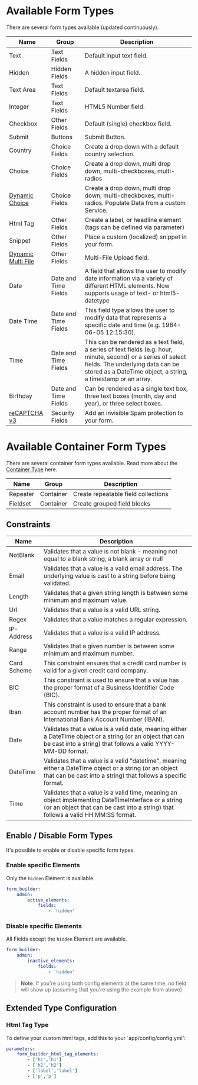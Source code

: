 # Available Form Types

There are several form types available (updated continuously).

| Name | Group | Description |
|------|-------|-------------|
| Text | Text Fields | Default input text field. |
| Hidden | Hidden Fields | A hidden input field. |
| Text Area | Text Fields | Default textarea field. |
| Integer | Text Fields | HTML5 Number field. |
| Checkbox | Other Fields | Default (single) checkbox field. |
| Submit | Buttons | Submit Button. |
| Country | Choice Fields| Create a drop down with a default country selection. |
| Choice | Choice Fields | Create a drop down, multi drop down, multi-checkboxes, multi-radios |
| [Dynamic Choice](82_DynamicChoice.md) | Choice Fields | Create a drop down, multi drop down, multi-checkboxes, multi-radios. Populate Data from a custom Service.|
| Html Tag | Other Fields | Create a label, or headline element (tags can be defined via parameter) |
| Snippet | Other Fields | Place a custom (localized) snippet in your form. |
| [Dynamic Multi File](80_FileUpload.md) | Other Fields | Multi-File Upload field. |
| Date | Date and Time Fields | A field that allows the user to modify date information via a variety of different HTML elements. Now supports usage of text- or html5-datetype |
| Date Time | Date and Time Fields | This field type allows the user to modify data that represents a specific date and time (e.g. 1984-06-05 12:15:30). |
| Time | Date and Time Fields | This can be rendered as a text field, a series of text fields (e.g. hour, minute, second) or a series of select fields. The underlying data can be stored as a DateTime object, a string, a timestamp or an array. |
| Birthday | Date and Time Fields | Can be rendered as a single text box, three text boxes (month, day and year), or three select boxes. |
| [reCAPTCHA v3](03_SpamProtection.md) | Security Fields | Add an invisible Spam protection to your form.  |

# Available Container Form Types

There are several container form types available.
Read more about the [Container Type](83_ContainerType.md) here.

| Name | Group | Description |
|------|-------|-------------|
| Repeater | Container | Create repeatable field collections |
| Fieldset | Container | Create grouped field blocks |

## Constraints

| Name | Description |
|------|-------|
| NotBlank | Validates that a value is not blank - meaning not equal to a blank string, a blank array or null |
| Email | Validates that a value is a valid email address. The underlying value is cast to a string before being validated. |
| Length | Validates that a given string length is between some minimum and maximum value. |
| Url | Validates that a value is a valid URL string. |
| Regex | Validates that a value matches a regular expression. |
| IP-Address | Validates that a value is a valid IP address.  |
| Range | Validates that a given number is between some minimum and maximum number. |
| Card Scheme | This constraint ensures that a credit card number is valid for a given credit card company. |
| BIC| This constraint is used to ensure that a value has the proper format of a Business Identifier Code (BIC).  |
| Iban | This constraint is used to ensure that a bank account number has the proper format of an International Bank Account Number (IBAN). |
| Date | Validates that a value is a valid date, meaning either a DateTime object or a string (or an object that can be cast into a string) that follows a valid YYYY-MM-DD format. |
| DateTime | Validates that a value is a valid "datetime", meaning either a DateTime object or a string (or an object that can be cast into a string) that follows a specific format. |
| Time | Validates that a value is a valid time, meaning an object implementing DateTimeInterface or a string (or an object that can be cast into a string) that follows a valid HH:MM:SS format. |

## Enable / Disable Form Types
It's possible to enable or disable specific form types.

### Enable specific Elements
Only the `hidden` Element is available.

```yaml
form_builder:
    admin:
        active_elements:
            fields:
                - 'hidden'
```

### Disable specific Elements
All Fields except the `hidden` Element are available.

```yaml
form_builder:
    admin:
        inactive_elements:
            fields:
                - 'hidden'
```

> **Note**: If you're using both config elements at the same time, no field will show up (assuming that you're using the example from above)

## Extended Type Configuration

### Html Tag Type
To define your custom html tags, add this to your `app/config/config.yml':

```yaml
parameters:
    form_builder_html_tag_elements:
        - ['h1','h1']
        - ['h2','h2']
        - ['label','label']
        - ['p','p']
```
